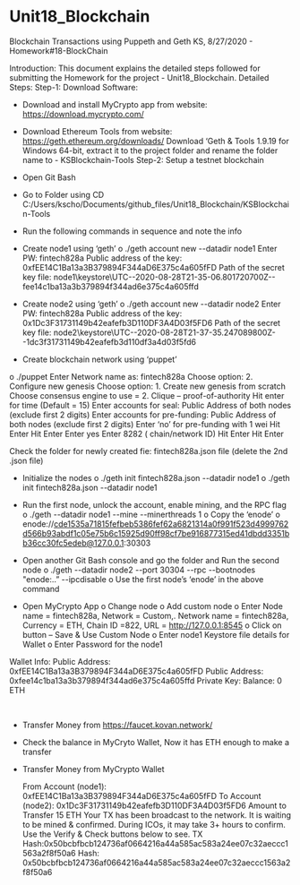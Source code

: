 # Unit18_Blockchain
Blockchain Transactions using Puppeth and Geth
KS, 8/27/2020 - Homework#18-BlockChain

Introduction: 
This document explains the detailed steps followed for submitting the Homework for the project - Unit18_Blockchain.
Detailed Steps:
Step-1: Download Software: 
-	Download and install MyCrypto app from website: https://download.mycrypto.com/
-	Download Ethereum Tools from website: https://geth.ethereum.org/downloads/
Download ‘Geth & Tools 1.9.19 for Windows 64-bit, extract it to the project folder and rename the folder name to  - KSBlockchain-Tools
Step-2: Setup a testnet blockchain
-	Open Git Bash
-	Go to Folder using CD C:/Users/kscho/Documents/github_files/Unit18_Blockchain/KSBlockchain-Tools
-	Run the following commands in sequence and note the info
-	Create node1 using ‘geth’
o	./geth account new --datadir node1
Enter PW: fintech828a
Public address of the key:   0xfEE14C1Ba13a3B379894F344aD6E375c4a605fFD
Path of the secret key file: node1\keystore\UTC--2020-08-28T21-35-06.801720700Z--fee14c1ba13a3b379894f344ad6e375c4a605ffd
-	Create node2 using ‘geth’
o	./geth account new --datadir node2
Enter PW: fintech828a
Public address of the key:   0x1Dc3F31731149b42eafefb3D110DF3A4D03f5FD6
Path of the secret key file: node2\keystore\UTC--2020-08-28T21-37-35.247089800Z--1dc3f31731149b42eafefb3d110df3a4d03f5fd6

-	Create blockchain network using ‘puppet’

o	./puppet
Enter Network name as: fintech828a
Choose option: 2. Configure new genesis
Choose option: 1. Create new genesis from scratch
Choose consensus engine to use = 2. Clique – proof-of-authority 
Hit enter for time (Default = 15)
Enter accounts for seal:  Public Address of both nodes (exclude first 2 digits)
Enter accounts for pre-funding: Public Address of both nodes (exclude first 2 digits)
Enter ‘no’ for pre-funding with 1 wei
Hit Enter
Hit Enter
Enter yes
Enter 8282 ( chain/network ID)
Hit Enter
Hit Enter

Check the folder for newly created fie: fintech828a.json file (delete the 2nd .json file)

-	Initialize the nodes
o	./geth init fintech828a.json --datadir node1
o	./geth init fintech828a.json --datadir node1
-	Run the first node, unlock the account, enable mining, and the RPC flag
o	./geth --datadir node1 --mine --minerthreads 1
o	Copy the ‘enode’
o	enode://cde1535a71815fefbeb5386fef62a6821314a0f991f523d4999762d566b93abdf1c05e75b6c15925d90ff98cf7be916877315ed41dbdd3351bb36cc30fc5edeb@127.0.0.1:30303
-	Open another Git Bash console and go the folder and Run the second node
o	./geth --datadir node2 --port 30304 --rpc --bootnodes "enode:..” --ipcdisable
o	Use the first node’s ‘enode’ in the above command

-	Open MyCrypto App
o	Change node
o	Add custom node
o	Enter Node name = fintech828a, Network = Custom,. Network name = fintech828a, Currency = ETH, Chain ID =822, URL = http://127.0.0.1:8545
o	Click on  button – Save & Use Custom Node
o	Enter node1 Keystore file details for Wallet
o	Enter Password for the node1

Wallet Info:
	Public Address: 0xfEE14C1Ba13a3B379894F344aD6E375c4a605fFD
	Public Address: 0xfee14c1ba13a3b379894f344ad6e375c4a605ffd
	Private Key:
	Balance: 0 ETH

 
-	Transfer Money from https://faucet.kovan.network/
-	Check the balance in MyCryto Wallet, Now it has ETH enough to make a transfer
-	Transfer Money from MyCrypto Wallet
	
	From Account (node1): 0xfEE14C1Ba13a3B379894F344aD6E375c4a605fFD
	To Account   (node2): 0x1Dc3F31731149b42eafefb3D110DF3A4D03f5FD6
		Amount to Transfer 15 ETH
		Your TX has been broadcast to the network. It is waiting to be mined & confirmed. During ICOs, it may take 3+ hours to confirm. Use the Verify & Check buttons below to see. TX Hash:0x50bcbfbcb124736af0664216a44a585ac583a24ee07c32aeccc1563a2f8f50a6
		Hash: 0x50bcbfbcb124736af0664216a44a585ac583a24ee07c32aeccc1563a2f8f50a6
 
 


 

